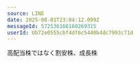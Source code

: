 ```yaml
---
source: LINE
date: 2025-08-01T23:04:12.099Z
messageId: 572536166160269315
userId: Ub72e0555cbf4df6c5440b4dc7993c71d
---
```


高配当株ではなく割安株、成長株